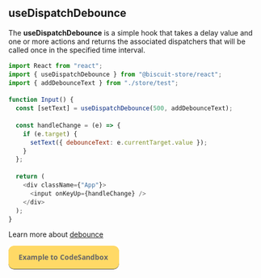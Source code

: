 ## useDispatchDebounce
The **useDispatchDebounce** is a simple hook that takes a delay value and one or more actions and returns the associated dispatchers that will be called once in the specified time interval.

```javascript
import React from "react";
import { useDispatchDebounce } from "@biscuit-store/react";
import { addDebounceText } from "./store/test";

function Input() {
  const [setText] = useDispatchDebounce(500, addDebounceText);

  const handleChange = (e) => {
    if (e.target) {
      setText({ debounceText: e.currentTarget.value });
    }
  };

  return (
    <div className={"App"}>
      <input onKeyUp={handleChange} />
    </div>
  );
}
```
Learn more about [debounce](https://levelup.gitconnected.com/debounce-in-javascript-improve-your-applications-performance-5b01855e086#:~:text=A%20debounce%20is%20a%20cousin,to%20fetch%20typeahead%20search%20results.)

[![N|Solid](../assets/exemple-button.png)](https://codesandbox.io/s/vigorous-kalam-fyhdc?file=/src/DispatchDebounceExample.tsx)
